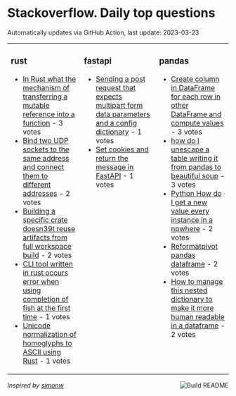 # Stackoverflow. Daily top questions 

Automatically updates via GitHub Action, last update: <!-- date starts -->2023-03-23<!-- date ends -->


<table><tr><td valign="top" width="33%">

### rust
<!-- rust starts -->
* [In Rust what the mechanism of transferring a mutable reference into a function](https://stackoverflow.com/questions/75809087/in-rust-what-the-mechanism-of-transferring-a-mutable-reference-into-a-function) - 3 votes
* [Bind two UDP sockets to the same address and connect them to different addresses](https://stackoverflow.com/questions/75825934/bind-two-udp-sockets-to-the-same-address-and-connect-them-to-different-addresses) - 2 votes
* [Building a specific crate doesn39t reuse artifacts from full workspace build](https://stackoverflow.com/questions/75824177/building-a-specific-crate-doesnt-reuse-artifacts-from-full-workspace-build) - 2 votes
* [CLI tool written in rust occurs error when using completion of fish at the first time](https://stackoverflow.com/questions/75819833/cli-tool-written-in-rust-occurs-error-when-using-completion-of-fish-at-the-first) - 1 votes
* [Unicode normalization of homoglyphs to ASCII using Rust](https://stackoverflow.com/questions/75818436/unicode-normalization-of-homoglyphs-to-ascii-using-rust) - 1 votes
<!-- rust ends -->
</td><td valign="top" width="34%">


### fastapi
<!-- fastapi starts -->
* [Sending a post request that expects multipart form data parameters and a config dictionary](https://stackoverflow.com/questions/75814442/sending-a-post-request-that-expects-multipart-form-data-parameters-and-a-confi) - 1 votes
* [Set cookies and return the message in FastAPI](https://stackoverflow.com/questions/75811998/set-cookies-and-return-the-message-in-fastapi) - 1 votes
<!-- fastapi ends -->
</td><td valign="top" width="34%">


### pandas
<!-- pandas starts -->
* [Create column in DataFrame for each row in other DataFrame and compute values](https://stackoverflow.com/questions/75823194/create-column-in-dataframe-for-each-row-in-other-dataframe-and-compute-values) - 3 votes
* [how do I unescape a table writing it from pandas to beautiful soup](https://stackoverflow.com/questions/75817975/how-do-i-unescape-a-table-writing-it-from-pandas-to-beautiful-soup) - 3 votes
* [Python How do I get a new value every instance in a npwhere](https://stackoverflow.com/questions/75826424/python-how-do-i-get-a-new-value-every-instance-in-a-np-where) - 2 votes
* [Reformatpivot pandas dataframe](https://stackoverflow.com/questions/75827088/reformat-pivot-pandas-dataframe) - 2 votes
* [How to manage this nested dictionary to make it more human readable in a dataframe](https://stackoverflow.com/questions/75823692/how-to-manage-this-nested-dictionary-to-make-it-more-human-readable-in-a-datafra) - 2 votes
<!-- pandas ends -->
</td></tr></table>

<a href="https://github.com/hp0404/hp0404/actions"><img src="https://github.com/hp0404/hp0404/workflows/Build%20README/badge.svg" align="right" alt="Build README"></a> <p>*Inspired by  [simonw](https://github.com/simonw/simonw)*</p>
